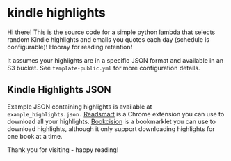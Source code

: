 # kindle highlights

Hi there! This is the source code for a simple python lambda that selects random Kindle highlights and emails you quotes each day (schedule is configurable)! Hooray for reading retention!

It assumes your highlights are in a specific JSON format and available in an S3 bucket. See `template-public.yml` for more configuration details. 


## Kindle Highlights JSON
Example JSON containing highlights is available at `example_highlights.json.` [Readsmart](https://chrome.google.com/webstore/detail/kindle-highlights-to-read/kghigmohnggnegnoielmjnkhookemobp?hl=en-US) is a Chrome extension you can use to download all your highlights. [Bookcision](https://readwise.io/bookcision) is a bookmarklet you can use to download highlights, although it only support downloading highlights for one book at a time.

Thank you for visiting - happy reading!
